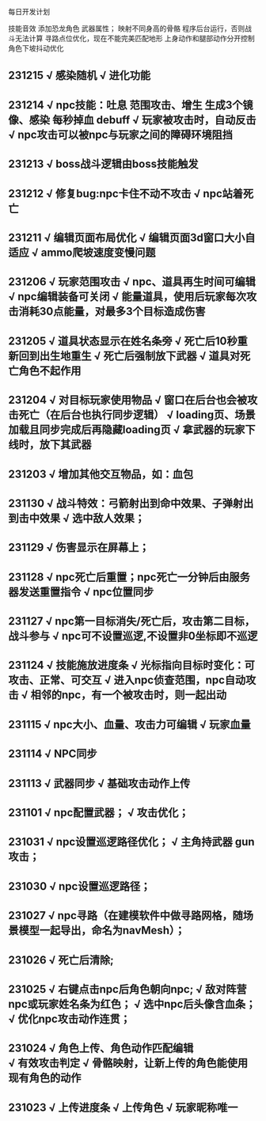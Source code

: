 
每日开发计划

技能音效
添加恐龙角色
武器属性；
映射不同身高的骨骼
程序后台运行，否则战斗无法计算
寻路点位优化，现在不能完美匹配地形
上身动作和腿部动作分开控制
角色下坡抖动优化

231215
√ 感染随机
√ 进化功能
--------


231214
√ npc技能：吐息 范围攻击、增生 生成3个镜像、感染 每秒掉血 debuff
√ 玩家被攻击时，自动反击
√ npc攻击可以被npc与玩家之间的障碍环境阻挡
--------

231213
√ boss战斗逻辑由boss技能触发
--------

231212
√ 修复bug:npc卡住不动不攻击
√ npc站着死亡 
--------

231211
√ 编辑页面布局优化
√ 编辑页面3d窗口大小自适应
√ ammo爬坡速度变慢问题
--------

231206
√ 玩家范围攻击
√ npc、道具再生时间可编辑
√ npc编辑装备可关闭
√ 能量道具，使用后玩家每次攻击消耗30点能量，对最多3个目标造成伤害
--------

231205
√ 道具状态显示在姓名条旁
√ 死亡后10秒重新回到出生地重生
√ 死亡后强制放下武器
√ 道具对死亡角色不起作用
--------

231204
√ 对目标玩家使用物品
√ 窗口在后台也会被攻击死亡（在后台也执行同步逻辑）
√ loading页、场景加载且同步完成后再隐藏loading页
√ 拿武器的玩家下线时，放下其武器
--------

231203
√ 增加其他交互物品，如：血包
--------

231130
√ 战斗特效：弓箭射出到命中效果、子弹射出到击中效果
√ 选中敌人效果； 
--------

231129
√ 伤害显示在屏幕上；
--------

231128
√ npc死亡后重置；npc死亡一分钟后由服务器发送重置指令
√ npc位置同步
--------

231127
√ npc第一目标消失/死亡后，攻击第二目标，战斗参与
√ npc可不设置巡逻,不设置非0坐标即不巡逻
--------

231124
√ 技能施放进度条
√ 光标指向目标时变化：可攻击、正常、可交互
√ 进入npc侦查范围，npc自动攻击
√ 相邻的npc，有一个被攻击时，则一起出动
--------

231115
√ npc大小、血量、攻击力可编辑
√ 玩家血量
--------

231114
√ NPC同步 
--------

231113
√ 武器同步
√ 基础攻击动作上传 
--------

231101
√ npc配置武器；
√ 攻击优化；
--------

231031
√ npc设置巡逻路径优化；
√ 主角持武器 gun 攻击；
--------

231030
√ npc设置巡逻路径；
--------

231027
√ npc寻路（在建模软件中做寻路网格，随场景模型一起导出，命名为navMesh）；
--------

231026
√ 死亡后清除;
--------

231025
√ 右键点击npc后角色朝向npc;
√ 敌对阵营npc或玩家姓名条为红色；
√ 选中npc后头像含血条；
√ 优化npc攻击动作连贯；
--------

231024
√ 角色上传、角色动作匹配编辑  
√ 有效攻击判定
√ 骨骼映射，让新上传的角色能使用现有角色的动作
--------

231023
√ 上传进度条
√ 上传角色
√ 玩家昵称唯一
------